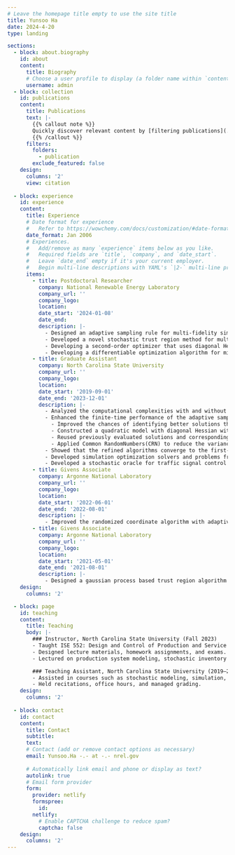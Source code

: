 ```yaml
---
# Leave the homepage title empty to use the site title
title: Yunsoo Ha
date: 2024-4-20
type: landing

sections:
  - block: about.biography
    id: about
    content:
      title: Biography
      # Choose a user profile to display (a folder name within `content/authors/`)
      username: admin
  - block: collection
    id: publications
    content:
      title: Publications
      text: |-
        {{% callout note %}}
        Quickly discover relevant content by [filtering publications](./publication/).
        {{% /callout %}}
      filters:
        folders:
          - publication
        exclude_featured: false
    design:
      columns: '2'
      view: citation
    
  - block: experience
    id: experience
    content:
      title: Experience
      # Date format for experience
      #   Refer to https://wowchemy.com/docs/customization/#date-format
      date_format: Jan 2006
      # Experiences.
      #   Add/remove as many `experience` items below as you like.
      #   Required fields are `title`, `company`, and `date_start`.
      #   Leave `date_end` empty if it's your current employer.
      #   Begin multi-line descriptions with YAML's `|2-` multi-line prefix.
      items:
        - title: Postdoctoral Researcher
          company: National Renewable Energy Laboratory
          company_url: ''
          company_logo:
          location:
          date_start: '2024-01-08'
          date_end: 
          description: |-
            - Designed an adaptive sampling rule for multi-fidelity simulation oracles.
            - Developed a novel stochastic trust region method for multi-fidelity stochastic optimization.
            - Developing a second-order optimizer that uses diagonal Hessian approximations for deep learning applications.
            - Developing a differentiable optimization algorithm for mixed-integer problems.
        - title: Graduate Assistant
          company: North Carolina State University
          company_url: ''
          company_logo:
          location:
          date_start: '2019-09-01'
          date_end: '2023-12-01'
          description: |-
            - Analyzed the computational complexities with and without CRN in stochastic optimization and theoretically demonstrated that CRN can significantly reduce the computational burden.
            - Enhanced the finite-time performance of the adaptive sampling trust-region method for simulation optimization through four key refinements:
              - Improved the chances of identifying better solutions through the integration of direct search techniques;
              - Constructed a quadratic model with diagonal Hessian within the trust region framework;
              - Reused previously evaluated solutions and corresponding simulation outputs to reduce computational cost;
              - Applied Common RandomNumbers(CRN) to reduce the variance in function and gradient estimates.
            - Showed that the refined algorithms converge to the first-order stationary point almost surely.
            - Developed simulation optimization solvers and problems from scratch and tested them using Python [(SimOpt)](https://github.com/simopt-admin/simopt)
            - Developed a stochastic oracle for traffic signal control problems, analyzed its loss landscape characteristics, and evaluated the performance of various solvers in addressing the problem [(Poster)](https://shashaani.wordpress.ncsu.edu/files/2021/11/TrafficControl_FWHDedication_poster_111021_ss.pdf)
        - title: Givens Associate
          company: Argonne National Laboratory
          company_url: ''
          company_logo:
          location:
          date_start: '2022-06-01'
          date_end: '2022-08-01'
          description: |-
            - Improved the randomized coordinate algorithm with adaptive sampling as a stochastic optimizer for variational hybrid quantum-classical algorithms.
        - title: Givens Associate
          company: Argonne National Laboratory
          company_url: ''
          company_logo:
          location:
          date_start: '2021-05-01'
          date_end: '2021-08-01'
          description: |-
            - Designed a gaussian process based trust region algorithm for noisy derivative-free optimization problems.
    design:
      columns: '2'

  - block: page
    id: teaching
    content:
      title: Teaching
      body: |-
        ### Instructor, North Carolina State University (Fall 2023)
        - Taught ISE 552: Design and Control of Production and Service Systems.
        - Designed lecture materials, homework assignments, and exams.
        - Lectured on production system modeling, stochastic inventory models, and queueing systems.

        ### Teaching Assistant, North Carolina State University (2019–2023)
        - Assisted in courses such as stochastic modeling, simulation, and optimization.
        - Held recitations, office hours, and managed grading.
    design:
      columns: '2'
 
  - block: contact
    id: contact
    content:
      title: Contact
      subtitle:
      text:
      # Contact (add or remove contact options as necessary)
      email: Yunsoo.Ha -.- at -.- nrel.gov
      
      # Automatically link email and phone or display as text?
      autolink: true
      # Email form provider
      form:
        provider: netlify
        formspree:
          id:
        netlify:
          # Enable CAPTCHA challenge to reduce spam?
          captcha: false
    design:
      columns: '2'
---
```

